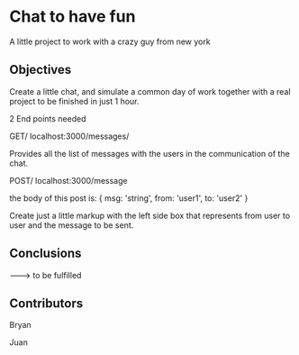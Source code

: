 # Chat to have fun
A little project to work with a crazy guy from new york

## Objectives

Create a little chat, and simulate a common day of work together with a real project to be finished in just 1 hour.

2 End points needed

GET/
localhost:3000/messages/

Provides all the list of messages with the users in the communication of the chat.

POST/
localhost:3000/message

the body of this post is:
{
  msg: 'string',
  from: 'user1',
  to: 'user2'
}

Create just a little markup with the left side box that represents from user to user and the message to be sent.

## Conclusions

---> to be fulfilled

## Contributors

Bryan

Juan
